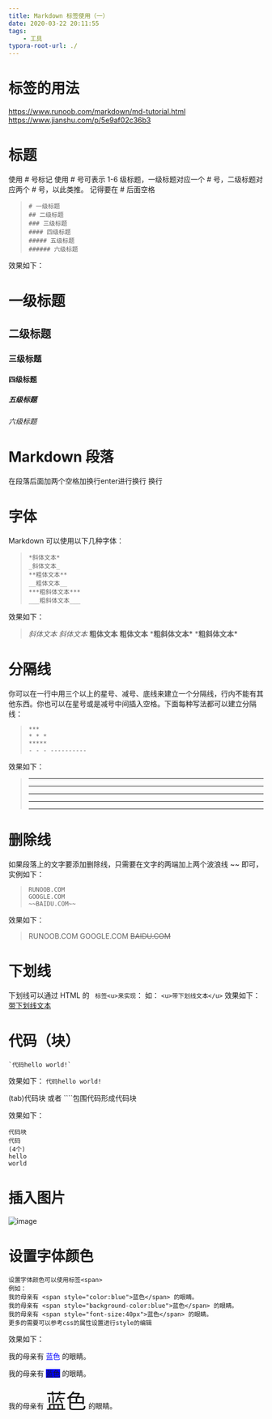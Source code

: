 ```yaml
---
title: Markdown 标签使用（一）
date: 2020-03-22 20:11:55
tags:
	- 工具
typora-root-url: ./
---
```


# 标签的用法

https://www.runoob.com/markdown/md-tutorial.html
https://www.jianshu.com/p/5e9af02c36b3

# 标题

使用 # 号标记
使用 # 号可表示 1-6 级标题，一级标题对应一个 # 号，二级标题对应两个 # 号，以此类推。
记得要在 # 后面空格

> ```
> # 一级标题
> ## 二级标题
> ### 三级标题
> #### 四级标题
> ##### 五级标题
> ###### 六级标题
> ```

效果如下：

# 一级标题

## 二级标题

### 三级标题

#### 四级标题

##### 五级标题

###### 六级标题

# Markdown 段落

在段落后面加两个空格加换行enter进行换行
换行

# 字体

Markdown 可以使用以下几种字体：

> ```
> *斜体文本*
> _斜体文本_
> **粗体文本**
> __粗体文本__
> ***粗斜体文本***
> ___粗斜体文本___
> ```

效果如下：

> *斜体文本*
> *斜体文本*
> **粗体文本**
> **粗体文本**
> ***粗斜体文本\***
> ***粗斜体文本\***

# 分隔线

你可以在一行中用三个以上的星号、减号、底线来建立一个分隔线，行内不能有其他东西。你也可以在星号或是减号中间插入空格。下面每种写法都可以建立分隔线：

> ```
> ***
> * * *
> *****
> - - - ----------
> ```

效果如下：

> ------
>
> ------
>
> ------
>
> ------
>
> ------

# 删除线

如果段落上的文字要添加删除线，只需要在文字的两端加上两个波浪线 ~~ 即可，实例如下：

> ```
> RUNOOB.COM
> GOOGLE.COM
> ~~BAIDU.COM~~
> ```

效果如下：

> RUNOOB.COM
> GOOGLE.COM
> ~~BAIDU.COM~~

# 下划线

下划线可以通过 HTML 的 `` 标签<u>来实现``：
如：
`<u>带下划线文本</u>`
效果如下：
<u>带下划线文本</u>

# 代码（块）

```
`代码hello world!`
```

效果如下：
`代码hello world!`

(tab)代码块 或者 ````包围代码形成代码块

效果如下：

```
代码块
代码
(4个)
hello
world
```

# 插入图片

![image](/blog.github.io/images/image.png)

# 设置字体颜色

````
设置字体颜色可以使用标签<span>
例如：
我的母亲有 <span style="color:blue">蓝色</span> 的眼睛。
我的母亲有 <span style="background-color:blue">蓝色</span> 的眼睛。
我的母亲有 <span style="font-size:40px">蓝色</span> 的眼睛。
更多的需要可以参考css的属性设置进行style的编辑
````

效果如下：

我的母亲有 <span style="color:blue">蓝色</span> 的眼睛。

我的母亲有 <span style="background-color:blue">蓝色</span> 的眼睛。

我的母亲有 <span style="font-size:40px">蓝色</span> 的眼睛。

